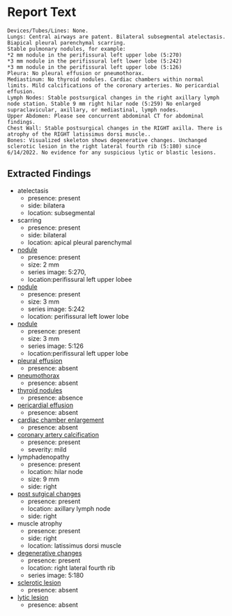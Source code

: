 # Report Text

```text
Devices/Tubes/Lines: None.
Lungs: Central airways are patent. Bilateral subsegmental atelectasis. Biapical pleural parenchymal scarring.
Stable pulmonary nodules, for example:
*2 mm nodule in the perifissural left upper lobe (5:270)
*3 mm nodule in the perifissural left lower lobe (5:242)
*3 mm nodule in the perifissural left upper lobe (5:126)
Pleura: No pleural effusion or pneumothorax.
Mediastinum: No thyroid nodules. Cardiac chambers within normal limits. Mild calcifications of the coronary arteries. No pericardial effusion.
Lymph Nodes: Stable postsurgical changes in the right axillary lymph node station. Stable 9 mm right hilar node (5:259) No enlarged supraclavicular, axillary, or mediastinal, lymph nodes.
Upper Abdomen: Please see concurrent abdominal CT for abdominal findings.
Chest Wall: Stable postsurgical changes in the RIGHT axilla. There is atrophy of the RIGHT latissimus dorsi muscle..
Bones: Visualized skeleton shows degenerative changes. Unchanged sclerotic lesion in the right lateral fourth rib (5:180) since 6/14/2022. No evidence for any suspicious lytic or blastic lesions.
```

## Extracted Findings

- atelectasis
  - presence: present
  - side: bilatera
  - location: subsegmental
- scarring
  - presence: present
  - side: bilateral
  - location: apical pleural parenchymal
- [nodule](../../definitions/hood/pulmonary-nodule.md)
  - presence: present
  - size: 2 mm
  - series image: 5:270,
  - location:perifissural left upper lobee
- [nodule](../../definitions/hood/pulmonary-nodule.md)
  - presence: present
  - size: 3 mm
  - series image: 5:242
  - location: perifissural left lower lobe
- [nodule](../../definitions/hood/pulmonary-nodule.md)
  - presence: present
  - size: 3 mm
  - series image: 5:126
  - location:perifissural left upper lobe
- [pleural effusion](../../definitions/hood/pleural-effusion.md)
  - presence: absent
- [pneumothorax](../../definitions/hood/pneumothorax.md)
  - presence: absent
- [thyroid nodules](../../definitions/hood/thyroid-nodule.md)
  - presence: absence
- [pericardial effusion](../../definitions/hood/pericardial-effusion.md)
  - presence: absent
- [cardiac chamber enlargement](../../definitions/upmedic/Cardiomegaly.cde.md)
  - presence: absent
- [coronary artery calcification](../../definitions/nuance/coronary_artery_calcification.json)
  - presence: present
  - severity: mild
- lymphadenopathy
  - presence: present
  - location: hilar node
  - size: 9 mm
  - side: right
- [post sutgical changes](../../definitions/hood/axillary-nodal-dissection.md)
  - presence: present
  - location: axillary lymph node
  - side: right
- muscle atrophy
  - presence: present
  - side: right
  - location: latissimus dorsi muscle
- [degenerative changes](../../definitions/nuance/thoracic_spine_degenerative_changes.json)
  - presence: present
  - location: right lateral fourth rib
  - series image: 5:180
- [sclerotic lesion](../../definitions/locations/bone_lesions_locations.txt)
  - presence: absent
- [lytic lesion](../../definitions/hood/lytic-lesion.md)
  - presence: absent
